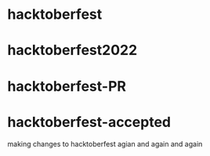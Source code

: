 # hacktoberfest
# hacktoberfest2022
# hacktoberfest-PR
# hacktoberfest-accepted
 making changes to hacktoberfest agian and again and again
